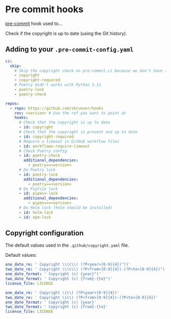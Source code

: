 # Pre commit hooks

[pre-commit](https://pre-commit.com/) hook used to...

Check if the copyright is up to date (using the Git history).

## Adding to your `.pre-commit-config.yaml`

```yaml
ci:
  skip:
    # Skip the copyright check on pre-commit.ci because we don't have the Git history
    - copyright
    - copyright-required
    # Poetry didn't works with Python 3.11
    - poetry-lock
    - poetry-check

repos:
  - repo: https://github.com/sbrunner/hooks
    rev: <version> # Use the ref you want to point at
    hooks:
      # Check that the copyright is up to date
      - id: copyright
      # Check that the copyright is present and up to date
      - id: copyright-required
      # Require a timeout in GitHub workflow files
      - id: workflows-require-timeout
      # Check Poetry config
      - id: poetry-check
        additional_dependencies:
          - poetry==<version>
      # Do Poetry lock
      - id: poetry-lock
        additional_dependencies:
          - poetry==<version>
      # Do Pipfile lock
      - id: pipenv-lock
        additional_dependencies:
          - pipenv==<version>
      # Do Helm lock (helm should be installed)
      - id: helm-lock
      - id: npm-lock
```

## Copyright configuration

The default values used in the `.github/copyright.yaml` file.

Default values:

```yaml
one_date_re: ' Copyright \\(c\\) (?P<year>[0-9]{4})"))'
two_date_re: ' Copyright \\(c\\) (?P<from>[0-9]{4})-(?P<to>[0-9]{4})")'
one_date_format: ' Copyright (c) {year}")'
two_date_format: ' Copyright (c) {from}-{to}")'
license_file: LICENSE

one_date_re: ' Copyright \(c\) (?P<year>[0-9]{4})'
two_date_re: ' Copyright \(c\) (?P<from>[0-9]{4})-(?P<to>[0-9]{4})'
one_date_format: ' Copyright (c) {year}'
two_date_format: ' Copyright (c) {from}-{to}'
license_file: LICENSE
```
